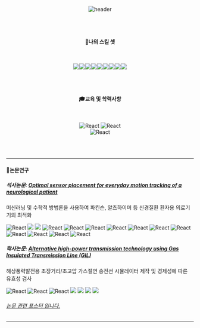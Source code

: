 
<div align="center">

![header](https://capsule-render.vercel.app/api?type=rounded&height=180&color=gradient&text=CodeMystero%20&desc=프로젝트저장소&descAlign=63&fontSize=60&descAlignY=68)

</div>

<!--
**CodeMystero/CodeMystero** is a ✨ _special_ ✨ repository because its `README.md` (this file) appears on your GitHub profile.

Here are some ideas to get you started:

- 🔭 I’m currently working on ...
- 🌱 I’m currently learning ...
- 👯 I’m looking to collaborate on ...
- 🤔 I’m looking for help with ...
- 💬 Ask me about ...
- 📫 How to reach me: ...
- 😄 Pronouns: ...
- ⚡ Fun fact: ...
-->

<br>
<br>

<div align="center">

#### 🧠나의 스킬 셋

<br>

<!--https://simpleicons.org/?q=C-->
<!--https://shields.io/-->

<img src="https://img.shields.io/badge/C -black?style=flat&logo=C&logoColor=A8B9CC"/><img src="https://img.shields.io/badge/C++-green?style=flat&logo=cplusplus&logoColor=00599C"/><img src="https://img.shields.io/badge/Python-yellow?style=flat&logo=python&logoColor=3776AB"/><img src="https://img.shields.io/badge/SQL-white?style=flat&logo=mysql&logoColor=4479A1"/><img src="https://img.shields.io/badge/STM32 -red?style=flat&logo=stmicroelectronics&logoColor=03234B"/><img src="https://img.shields.io/badge/arm Keil -purple?style=flat&logo=armkeil&logoColor=394049"/><img src="https://img.shields.io/badge/MATLAB-skyblue?style=flat&logo=MATLAB&logoColor=394049"/><img src="https://img.shields.io/badge/R-yellow?style=flat&logo=r&logoColor=276DC3"/><img src="https://img.shields.io/badge/labVIEW-black?style=flat&logo=labview&logoColor=FFDB00"/>

</div>

<br><br>

<div align="center">

#### 🎓교육 및 학력사항

<br>

![React](https://img.shields.io/badge/[intel]_edge_AI_S/W_academy-blue?style=flat)
![React](https://img.shields.io/badge/King's_College_London-MSc_Data_Science-red?style=flat)<br>
![React](https://img.shields.io/badge/University_of_Manchester-BEng_(Hons)_Electrical_and_Electronic_Engineer-purple?style=flat)

</div>

<br><br>

---

#### 📖논문연구

##### 석사논문: [Optimal sensor placement for everyday motion tracking of a neurological patient](/assets/dissertation_KCL.pdf)

머신러닝 및 수학적 방법론을 사용하여 파킨슨, 알츠하이머 등 신경질환 환자용 의료기기의 최적화  

![React](https://img.shields.io/badge/Tag_:-gray?style=flat)
<img src="https://img.shields.io/badge/Python-yellow?style=flat&logo=python&logoColor=3776AB"/>
<img src="https://img.shields.io/badge/MATLAB-skyblue?style=flat&logo=MATLAB&logoColor=394049"/>
![React](https://img.shields.io/badge/Machine_Learning-2ecc71?style=flat)
![React](https://img.shields.io/badge/Data_Mining-3498db?style=flat)
![React](https://img.shields.io/badge/PCA-e74c3c?style=flat)
![React](https://img.shields.io/badge/SVM-f39c12?style=flat)
![React](https://img.shields.io/badge/MEMS-9b59b6?style=flat)
![React](https://img.shields.io/badge/ANN-27ae60style=flat)
![React](https://img.shields.io/badge/Motion_Capture-34495e?style=flat)
![React](https://img.shields.io/badge/Featur_Selection-3498db?style=flat)
![React](https://img.shields.io/badge/Parkinson's-e74c3c?style=flat)
![React](https://img.shields.io/badge/Optimization_method-1abc9c?style=flat)
![React](https://img.shields.io/badge/Medical_device-f39c12?style=flat)


##### 학사논문: [Alternative high-power transmission technology using Gas Insulated Transmission Line (GIL)](/assets/dissertation_UOM.pdf)

해상풍력발전용 초장거리/초고압 가스절연 송전선 시뮬레이터 제작 및 경제성에 따른 유효성 검사

![React](https://img.shields.io/badge/Tag_:-gray?style=flat)
![React](https://img.shields.io/badge/Transmisiion_line-f39c12?style=flat)
![React](https://img.shields.io/badge/High_voltage-9b59b6?style=flat)
<img src="https://img.shields.io/badge/labVIEW-black?style=flat&logo=labview&logoColor=FFDB00"/>
<img src="https://img.shields.io/badge/MATLAB-skyblue?style=flat&logo=MATLAB&logoColor=394049"/>
<img src="https://img.shields.io/badge/Siemens-yellow?style=flat&logo=siemens&logoColor=009999"/>
<img src="https://img.shields.io/badge/National_Grid-black?style=flat&logo=nationalgrid&logoColor=#00148C"/>

###### [논문 관련 포스터 입니다.](/assets/poster_UOM.pdf)
---



